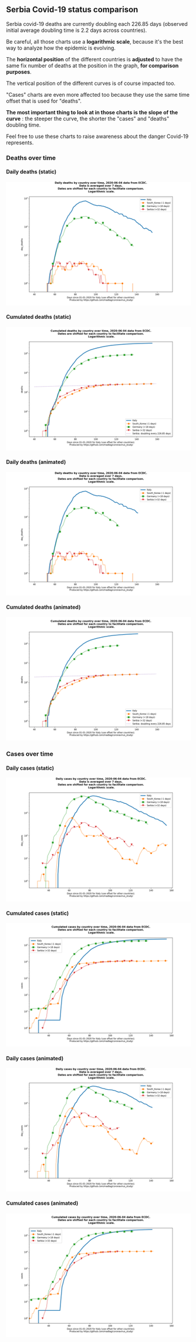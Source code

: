## Serbia Covid-19 status comparison 

Serbia covid-19 deaths are currently doubling each 226.85 days (observed initial average doubling time is 2.2 days across countries).



Be careful, all those charts use a **logarithmic scale**, because it's the best way to analyze how the epidemic is evolving.
 
The **horizontal position** of the different countries is **adjusted** to have the same fix number of deaths at the position in the graph, **for comparison purposes**.

The vertical position of the different curves is of course impacted too.

"Cases" charts are even more affected too because they use the same time offset that is used for "deaths".

**The most important thing to look at in those charts is the slope of the curve** : the steeper the curve, the shorter the "cases" and "deaths" doubling time.

Feel free to use these charts to raise awareness about the danger Covid-19 represents. 


 
### Deaths over time
 
#### Daily deaths (static)
![Serbia covid-19 daily deaths static chart](https://raw.githubusercontent.com/madlag/coronavirus_study/master/notebooks/graphs/2020-06-04/countries/Serbia/2020-06-04_Serbia_day_deaths.png "Serbia covid-19 day_deaths static chart")   
 
#### Cumulated deaths (static)
![Serbia covid-19 cumulated deaths static chart](https://raw.githubusercontent.com/madlag/coronavirus_study/master/notebooks/graphs/2020-06-04/countries/Serbia/2020-06-04_Serbia_deaths.png "Serbia covid-19 deaths static chart")   
 
#### Daily deaths (animated)
![Serbia covid-19 daily deaths animated chart](https://raw.githubusercontent.com/madlag/coronavirus_study/master/notebooks/graphs/2020-06-04/countries/Serbia/2020-06-04_Serbia_day_deaths.gif "Serbia covid-19 day_deaths animated chart")   
 
#### Cumulated deaths (animated)
![Serbia covid-19 cumulated deaths animated chart](https://raw.githubusercontent.com/madlag/coronavirus_study/master/notebooks/graphs/2020-06-04/countries/Serbia/2020-06-04_Serbia_deaths.gif "Serbia covid-19 deaths animated chart")   

 
### Cases over time
 
#### Daily cases (static)
![Serbia covid-19 daily cases static chart](https://raw.githubusercontent.com/madlag/coronavirus_study/master/notebooks/graphs/2020-06-04/countries/Serbia/2020-06-04_Serbia_day_cases.png "Serbia covid-19 day_cases static chart")   
 
#### Cumulated cases (static)
![Serbia covid-19 cumulated cases static chart](https://raw.githubusercontent.com/madlag/coronavirus_study/master/notebooks/graphs/2020-06-04/countries/Serbia/2020-06-04_Serbia_cases.png "Serbia covid-19 cases static chart")   
 
#### Daily cases (animated)
![Serbia covid-19 daily cases animated chart](https://raw.githubusercontent.com/madlag/coronavirus_study/master/notebooks/graphs/2020-06-04/countries/Serbia/2020-06-04_Serbia_day_cases.gif "Serbia covid-19 day_cases animated chart")   
 
#### Cumulated cases (animated)
![Serbia covid-19 cumulated cases animated chart](https://raw.githubusercontent.com/madlag/coronavirus_study/master/notebooks/graphs/2020-06-04/countries/Serbia/2020-06-04_Serbia_cases.gif "Serbia covid-19 cases animated chart")   

